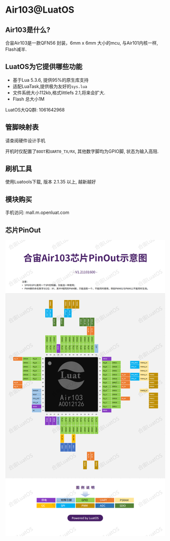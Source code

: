 # Air103@LuatOS


## Air103是什么?

合宙Air103是一款QFN56 封装，6mm x 6mm 大小的mcu, 与Air101内核一样, Flash减半.

## LuatOS为它提供哪些功能

* 基于Lua 5.3.6, 提供95%的原生库支持
* 适配LuaTask,提供极为友好的`sys.lua`
* 文件系统大小112kb,格式littlefs 2.1,将来会扩大.
* Flash 总大小1M

LuatOS大QQ群: 1061642968

## 管脚映射表

请查阅硬件设计手机

开机时仅配置了`BOOT`和`UART0_TX/RX`, 其他数字脚均为GPIO脚, 状态为输入高阻.

## 刷机工具

使用Luatools下载, 版本 2.1.35 以上, 越新越好

## 模块购买

手机访问: mall.m.openluat.com

## 芯片PinOut

![](images/air103_chip_pinout.png)

